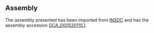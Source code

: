 
Assembly
--------

The assembly presented has been imported from 
[INSDC](http://www.insdc.org) and has the assembly accession
[GCA\_000520115.1](http://www.ebi.ac.uk/ena/data/view/GCA_000520115.1).

